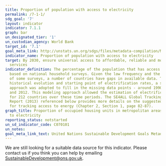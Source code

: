 ```yaml
---
title: Proportion of population with access to electricity
permalink: /7-1-1/
sdg_goal: '7'
layout: indicator
indicator: 7.1.1
graph: bar
un_designated_tier: '1'
un_custodian_agency: World Bank
target_id: '7.1'
goal_meta_link: http://unstats.un.org/sdgs/files/metadata-compilation/Metadata-Goal-7.pdf
indicator_name: Proportion of population with access to electricity
target: By 2030, ensure universal access to affordable, reliable and modern energy
  services
indicator_definition: The percentage of the population that has access to electricity,
  based on national household surveys. Given the low frequency and the regional distribution
  of some surveys, a number of countries have gaps in available data. To develop the
  historical evolution and starting point of electrification rates, a simple modeling
  approach was adopted to fill in the missing data points - around 1990, 2000, 2010
  and 2012. This modeling approach allowed the estimation of electrification rates
  for 212 countries over these time periods. The SE4ALL Global Tracking Framework
  Report (2013) referenced below provides more details on the suggested methodology
  for tracking access to energy (Chapter 2, Section 1, page 82-87).
graph_title: Proportion of occupied housing units in metropolitan areas with access
  to electricity
reporting_status: notstarted
un_sd_indicator_code: C070101
un_notes:
goal_meta_link_text: United Nations Sustainable Development Goals Metadata (pdf 110kB)
---
```


We are still looking for a suitable data source for this indicator. Please contact us if you think you can help by emailing <a href="mailto:SustainableDevelopment@ons.gov.uk">SustainableDevelopment@ons.gov.uk</a>.



